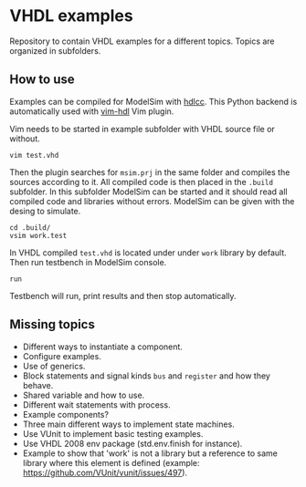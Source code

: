 # VHDL examples

Repository to contain VHDL examples for a different topics. Topics are organized in subfolders.

## How to use

Examples can be compiled for ModelSim with [hdlcc](https://github.com/suoto/hdlcc).
This Python backend is automatically used with [vim-hdl](https://github.com/suoto/vim-hdl) Vim plugin.

Vim needs to be started in example subfolder with VHDL source file or without.
```
vim test.vhd
```
Then the plugin searches for `msim.prj` in the same folder and compiles the sources according to it. All compiled code is then placed in the `.build` subfolder. In this subfolder ModelSim can be started and it should read all compiled code and libraries without errors. ModelSim can be given with the desing to simulate.
```
cd .build/
vsim work.test
```
In VHDL compiled `test.vhd` is located under under `work` library by default. Then run testbench in ModelSim console.
```
run
```
Testbench will run, print results and then stop automatically.

## Missing topics

* Different ways to instantiate a component.
* Configure examples.
* Use of generics.
* Block statements and signal kinds `bus` and `register` and how they behave.
* Shared variable and how to use.
* Different wait statements with process.
* Example components?
* Three main different ways to implement state machines.
* Use VUnit to implement basic testing examples.
* Use VHDL 2008 env package (std.env.finish for instance).
* Example to show that 'work' is not a library but a reference to same library
    where this element is defined (example:
    https://github.com/VUnit/vunit/issues/497).
